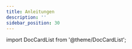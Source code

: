 ```yaml
---
title: Anleitungen
description: ''
sidebar_position: 30
---
```


import DocCardList from '@theme/DocCardList';

<DocCardList />